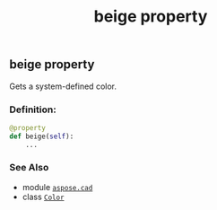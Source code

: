 ﻿---
title: beige property
second_title: Aspose.CAD for Python via .NET API References
description: 
type: docs
weight: 210
url: /python-net/aspose.cad/color/beige/
is_root: false
---

## beige property


Gets a system-defined color.
### Definition:
```python
@property
def beige(self):
    ...
```

### See Also
* module [`aspose.cad`](../../)
* class [`Color`](/cad/python-net/aspose.cad/color)
